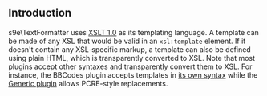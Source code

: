 ## Introduction

s9e\TextFormatter uses [XSLT 1.0](http://www.w3.org/TR/xslt) as its templating language. A template can be made of any XSL that would be valid in an `xsl:template` element. If it doesn't contain any XSL-specific markup, a template can also be defined using plain HTML, which is transparently converted to XSL. Note that most plugins accept other syntaxes and transparently convert them to XSL. For instance, the BBCodes plugin accepts templates in [its own syntax](https://github.com/s9e/TextFormatter/blob/master/docs/BBCodeMonkey.md) while the [Generic plugin](https://github.com/s9e/TextFormatter/tree/master/src/Plugins/Generic) allows PCRE-style replacements.
